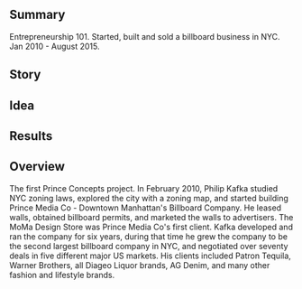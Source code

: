 ## Summary

Entrepreneurship 101. Started, built and sold a billboard business in NYC. Jan 2010 - August 2015.


## Story


## Idea


## Results


## Overview

The first Prince Concepts project. In February 2010, Philip Kafka studied NYC zoning laws, explored the city with a zoning map, and started building Prince Media Co - Downtown Manhattan's Billboard Company. He leased walls, obtained billboard permits, and marketed the walls to advertisers. The MoMa Design Store was Prince Media Co's first client. Kafka developed and ran the company for six years, during that time he grew the company to be the second largest billboard company in NYC, and negotiated over seventy deals in five different major US markets. His clients included Patron Tequila, Warner Brothers, all Diageo Liquor brands, AG Denim, and many other fashion and lifestyle brands.
